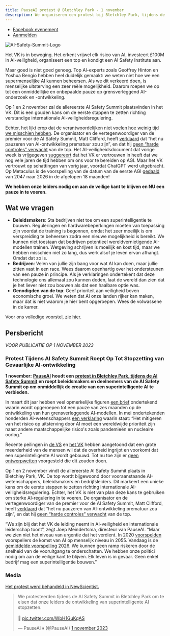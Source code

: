 ```yaml
---
title: PauseAI protest @ Bletchley Park - 1 november
description: We organiseren een protest bij Bletchley Park, tijdens de AI Safety Summit
---
```


<script>
    import WidgetConsent from '$lib/components/widget-consent/WidgetConsent.svelte'
</script>

- [Facebook evenement](https://www.facebook.com/events/347499967619516/347499967619516)
- [Aanmelden](https://www.mixily.com/event/4419031774197158693)

![AI-Safety-Summit-Logo](https://github.com/joepio/pauseai/assets/47218308/4b8fe05f-3f8f-4f71-87a6-d273d67ae599)

Het VK is in beweging. Het erkent vrijwel elk risico van AI, investeert £100M in AI-veiligheid, organiseert een top en kondigt een AI Safety Institute aan.

Maar goed is niet goed genoeg. Top AI-experts zoals Geoffrey Hinton en Yoshua Bengio hebben heel duidelijk gemaakt: we weten niet hoe we een supermenselijke AI kunnen beheersen. Als we dit verkeerd doen, is menselijke uitsterving een zeer reële mogelijkheid. Daarom roepen we op tot een onmiddellijke en onbepaalde pauze op grensverleggend AI-onderzoek en -ontwikkeling.

Op 1 en 2 november zal de allereerste AI Safety Summit plaatsvinden in het VK.
Dit is een gouden kans om de eerste stappen te zetten richting verstandige internationale AI-veiligheidsregulering.

Echter, het lijkt erop dat de verantwoordelijken [niet voelen hoe weinig tijd we misschien hebben](/urgency).
De organisator en de vertegenwoordiger van de premier voor de AI Safety Summit, Matt Clifford, heeft [verklaard](https://twitter.com/PauseAI/status/1709845853668553065) dat “het nu pauzeren van AI-ontwikkeling prematuur zou zijn”, en dat hij [geen “harde controles” verwacht](https://twitter.com/matthewclifford/status/1708819574739587356) van de top.
Het AI-veiligheidsdocument dat vorige week is vrijgegeven [suggereert](https://twitter.com/PauseAI/status/1717474950557090151) dat het VK er vertrouwen in heeft dat we nog vele jaren de tijd hebben om ons voor te bereiden op AGI.
Maar het VK vertrouwt op schattingen van vorig jaar, voordat ChatGPT werd uitgebracht.
Op Metaculus is de voorspelling van de datum van de eerste AGI [gedaald](https://metaculus.com/questions/3479/date-weakly-general-ai-is-publicly-known/) van 2047 naar 2026 in de afgelopen 18 maanden!

**We hebben onze leiders nodig om aan de veilige kant te blijven en NU een pauze in te voeren.**

## Wat we vragen

- **Beleidsmakers**: Sta bedrijven niet toe om een superintelligentie te bouwen. Reguleringen en hardwarebeperkingen moeten van toepassing zijn voordat de training is begonnen, omdat het zeer moeilijk is om verspreiding te beheersen zodra een nieuwe mogelijkheid is bereikt. We kunnen niet toestaan dat bedrijven potentieel wereldvernietigende AI-modellen trainen. Wetgeving schrijven is moeilijk en kost tijd, maar we hebben misschien niet zo lang, dus werk alsof je leven ervan afhangt. Omdat dat zo is.
- **Bedrijven**: Velen van jullie zijn bang voor wat AI kan doen, maar jullie zitten vast in een race. Wees daarom openhartig over het ondersteunen van een pauze in principe. Als je verklaringen ondertekent dat deze technologie ons allemaal zou kunnen doden, laat de wereld dan zien dat je het liever niet zou bouwen als dat een haalbare optie was.
- **Genodigden van de top**: Geef prioriteit aan veiligheid boven economische groei. We weten dat AI onze landen rijker kan maken, maar dat is niet waarom je hier bent opgeroepen. Wees de volwassene in de kamer.

Voor ons volledige voorstel, zie [hier](/proposal).

## Persbericht

_VOOR PUBLICATIE OP 1 NOVEMBER 2023_

### Protest Tijdens AI Safety Summit Roept Op Tot Stopzetting van Gevaarlijke AI-ontwikkeling

**1 november:** [**PauseAI**](https://pauseai.info/) **houdt een** [**protest in Bletchley Park, tijdens de AI Safety Summit**](https://pauseai.info/2023-oct) **en roept beleidsmakers en deelnemers van de AI Safety Summit op om onmiddellijk de creatie van een superintelligente AI te verbieden.**

In maart dit jaar hebben veel opmerkelijke figuren [een brief](https://futureoflife.org/open-letter/pause-giant-ai-experiments/#:~:text=We%20call%20on%20all%20AI,more%20powerful%20than%20GPT%2D4.&text=AI%20systems%20with%20human%2Dcompetitive,acknowledged%20by%20top%20AI%20labs.) ondertekend waarin wordt opgeroepen tot een pauze van zes maanden op de ontwikkeling van hun grensverleggende AI-modellen. In mei ondertekenden honderden AI-wetenschappers [een verklaring](https://www.safe.ai/statement-on-ai-risk) waarin staat: “Het mitigeren van het risico op uitsterving door AI moet een wereldwijde prioriteit zijn naast andere maatschappelijke risico's zoals pandemieën en nucleaire oorlog.”

Recente peilingen in [de VS](https://www.vox.com/future-perfect/2023/9/19/23879648/americans-artificial-general-intelligence-ai-policy-poll) en [het VK](https://inews.co.uk/news/politics/voters-deepfakes-ban-ai-intelligent-humans-2708693) hebben aangetoond dat een grote meerderheid van de mensen wil dat de overheid ingrijpt en voorkomt dat een superintelligente AI wordt gebouwd. Tot nu toe zijn er [geen ontwerpwetten](https://twitter.com/PauseAI/status/1706605169608159458) voorgesteld die dit zouden doen.

Op 1 en 2 november vindt de allereerste AI Safety Summit plaats in Bletchley Park, VK.
De top wordt bijgewoond door vooraanstaande AI-wetenschappers, beleidsmakers en bedrijfsleiders.
Dit markeert een unieke kans om de eerste stappen te zetten richting internationale AI-veiligheidsregulering.
Echter, het VK is niet van plan deze kans te gebruiken om sterke AI-regulering in te voeren.
De organisator en de vertegenwoordiger van de premier voor de AI Safety Summit, Matt Clifford, heeft [verklaard](https://twitter.com/PauseAI/status/1709845853668553065) dat “het nu pauzeren van AI-ontwikkeling prematuur zou zijn”, en dat hij [geen “harde controles” verwacht](https://twitter.com/matthewclifford/status/1708819574739587356) van de top.

“We zijn blij dat het VK de leiding neemt in AI-veiligheid en internationale leiderschap toont”, zegt Joep Meindertsma, directeur van PauseAI. “Maar we zien niet het niveau van urgentie dat het verdient. In 2020 [voorspelden](https://www.metaculus.com/questions/3479/date-weakly-general-ai-is-publicly-known/) voorspellers de komst van AI op menselijk niveau in 2055. Vandaag is de [gemiddelde voorspelling](https://www.metaculus.com/questions/3479/date-weakly-general-ai-is-publicly-known/) 2026. We kunnen geen ramp riskeren door de snelheid van de vooruitgang te onderschatten. We hebben onze politici nodig om aan de veilige kant te blijven. Elk leven is in gevaar. Geen enkel bedrijf mag een superintelligentie bouwen.”

### Media

[Het protest werd behandeld in NewScientist.](https://www.newscientist.com/article/2400626-uk-ai-summit-is-a-photo-opportunity-not-an-open-debate-critics-say/)

<WidgetConsent>
<div><blockquote class="twitter-tweet"><p lang="en" dir="ltr">We protesteerden tijdens de AI Safety Summit in Bletchley Park om te eisen dat onze leiders de ontwikkeling van superintelligente AI stopzetten. <br><br>🧵 <a href="https://t.co/WbH1GuKqAS">pic.twitter.com/WbH1GuKqAS</a></p>&mdash; PauseAI ⏸ (@PauseAI) <a href="https://twitter.com/PauseAI/status/1719740149905400128?ref_src=twsrc%5Etfw">1 november 2023</a></blockquote> <script async src="https://platform.twitter.com/widgets.js" charset="utf-8"></script></div>
</WidgetConsent>
